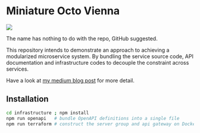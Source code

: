 # Miniature Octo Vienna

![](https://img.shields.io/github/license/KleinChiu/miniature-octo-vienna)

The name has nothing to do with the repo, GitHub suggested.

This repository intends to demonstrate an approach to achieving a modularized microservice system.
By bundling the service source code, API documentation and infrastructure codes to decouple the constraint across services.

Have a look at [my medium blog post](https://medium.com/@kleinc./going-further-on-iac-for-microservices-with-terraform-and-openapi-bbd2c2fdca65) for more detail.

## Installation

```sh
cd infrastructure ; npm install
npm run openapi   # bundle OpenAPI definitions into a single file
npm run terraform # construct the server group and api gateway on Docker
```
